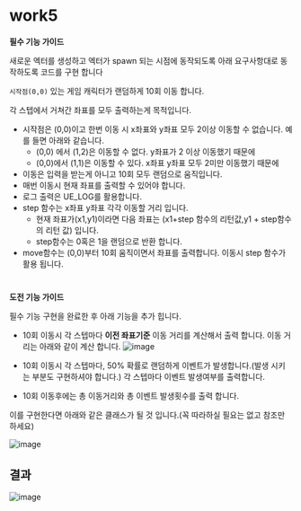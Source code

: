 # work5
**필수 기능 가이드**

새로운 엑터를 생성하고 엑터가 spawn 되는 시점에 동작되도록 아래 요구사항대로 동작하도록 코드를 구현 합니다

`시작점(0,0)` 있는 게임 캐릭터가 랜덤하게 10회 이동 합니다. 

각 스텝에서 거쳐간 좌표를 모두 출력하는게 목적입니다.

- 시작점은 (0,0)이고 한번 이동 시 x좌표와 y좌표 모두 2이상 이동할 수 없습니다. 예를 들면 아래와 같습니다.
    - (0,0) 에서 (1,2)은 이동할 수 없다. y좌표가 2 이상 이동했기 때문에
    - (0,0)에서 (1,1)은 이동할 수 있다. x좌표  y좌표 모두 2미만 이동했기 때문에
- 이동은 입력을 받는게 아니고 10회 모두 랜덤으로 움직입니다.
- 매번 이동시 현재 좌표를 출력할 수 있어야 합니다.
- 로그 출력은 UE_LOG를 활용합니다.
- step 함수는 x좌표 y좌표 각각 이동할 거리 입니다.
    - 현재 좌표가(x1,y1)이라면 다음 좌표는 (x1+step 함수의 리턴값,y1 + step함수의 리턴 값) 입니다.
    - step함수는 0혹은 1을 랜덤으로 반환 합니다.
- move함수는 (0,0)부터 10회 움직이면서 좌표를 출력합니다. 이동시 step 함수가 활용 됩니다.

#

**도전 기능 가이드** 

필수 기능 구현을 완료한 후 아래 기능을 추가 힙니다.

- 10회 이동시 각 스텝마다 **이전 좌표기준** 이동 거리를 계산해서 출력 합니다.  이동 거리는 아래와 같이 계산 합니다.
    ![image](https://github.com/user-attachments/assets/b06e2b5d-f877-4194-988c-13d3dcb6fbab)
    
- 10회 이동시 각 스텝마다, 50% 확률로 랜덤하게 이벤트가 발생합니다.(발생 시키는 부분도 구현하셔야 합니다.)  각  스텝마다 이벤트 발생여부를 출력합니다.
- 10회 이동후에는 총 이동거리와 총 이벤트 발생횟수를 출력 합니다.

이를 구현한다면 아래와 같은 클래스가 될 것 입니다.(꼭 따라하실 필요는 없고 참조만 하세요)

![image](https://github.com/user-attachments/assets/cc30e52c-c05d-4f9a-bd6f-e977c2cfe3c6)


## 결과
![image](https://github.com/user-attachments/assets/7382efbc-7db9-447c-ab96-4a452f003f79)

